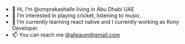 - 👋 Hi, I’m @omprakashalle living in Abu Dhabi UAE 
- 👀 I’m interested in playing cricket, listening to music.
- 🌱 I’m currently learning react native and I currently working as Kony Developer.
- 📫 You can reach me @alleaum@gmail.com

<!---
omprakashalle/omprakashalle is a ✨ special ✨ repository because its `README.md` (this file) appears on your GitHub profile.
You can click the Preview link to take a look at your changes.
--->
